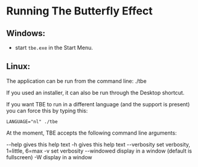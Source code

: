 Running The Butterfly Effect
============================

Windows:
--------
* start `tbe.exe` in the Start Menu.


Linux:
------

The application can be run from the command line:
    ./tbe

If you used an installer, it can also be run through the Desktop shortcut.

If you want TBE to run in a different language (and the support is present)
you can force this by typing this:

    LANGUAGE="nl" ./tbe



At the moment, TBE accepts the following command line arguments:

  --help              gives this help text
  -h                  gives this help text
  --verbosity <lvl>   set verbosity, 1=little, 6=max 
  -v <lvl>            set verbosity
  --windowed          display in a window (default is fullscreen)
  -W                  display in a window




